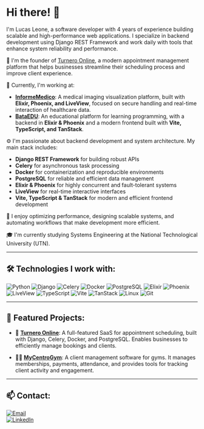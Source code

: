 # Hi there! 👋  

I'm Lucas Leone, a software developer with 4 years of experience building scalable and high-performance web applications. I specialize in backend development using Django REST Framework and work daily with tools that enhance system reliability and performance.

🚀 I'm the founder of [Turnero Online](https://turnero-online.me), a modern appointment management platform that helps businesses streamline their scheduling process and improve client experience.

💼 Currently, I'm working at:
- [**InformeMedico**](https://informemedico.com.ar/): A medical imaging visualization platform, built with **Elixir, Phoenix, and LiveView**, focused on secure handling and real-time interaction of healthcare data.
- [**BataEDU**](https://bataedu.com/): An educational platform for learning programming, with a backend in **Elixir & Phoenix** and a modern frontend built with **Vite, TypeScript, and TanStack**.  

⚙️ I'm passionate about backend development and system architecture. My main stack includes:
- **Django REST Framework** for building robust APIs  
- **Celery** for asynchronous task processing  
- **Docker** for containerization and reproducible environments  
- **PostgreSQL** for reliable and efficient data management  
- **Elixir & Phoenix** for highly concurrent and fault-tolerant systems  
- **LiveView** for real-time interactive interfaces  
- **Vite, TypeScript & TanStack** for modern and efficient frontend development  

🎯 I enjoy optimizing performance, designing scalable systems, and automating workflows that make development more efficient.

🎓 I'm currently studying Systems Engineering at the National Technological University (UTN).

---

## 🛠️ Technologies I work with:
![Python](https://img.shields.io/badge/Python-3776AB?style=flat&logo=python&logoColor=white)
![Django](https://img.shields.io/badge/Django-092E20?style=flat&logo=django&logoColor=white)
![Celery](https://img.shields.io/badge/Celery-37814A?style=flat)
![Docker](https://img.shields.io/badge/Docker-2496ED?style=flat&logo=docker&logoColor=white)
![PostgreSQL](https://img.shields.io/badge/PostgreSQL-336791?style=flat&logo=postgresql&logoColor=white)
![Elixir](https://img.shields.io/badge/Elixir-4B275F?style=flat&logo=elixir&logoColor=white)
![Phoenix](https://img.shields.io/badge/Phoenix-F35421?style=flat&logo=phoenixframework&logoColor=white)
![LiveView](https://img.shields.io/badge/LiveView-000000?style=flat&logo=phoenixframework&logoColor=white)
![TypeScript](https://img.shields.io/badge/TypeScript-3178C6?style=flat&logo=typescript&logoColor=white)
![Vite](https://img.shields.io/badge/Vite-646CFF?style=flat&logo=vite&logoColor=white)
![TanStack](https://img.shields.io/badge/TanStack-FF4154?style=flat&logo=reacttable&logoColor=white)
![Linux](https://img.shields.io/badge/Linux-FCC624?style=flat&logo=linux&logoColor=black)
![Git](https://img.shields.io/badge/Git-F05032?style=flat&logo=git&logoColor=white)

---

## 🌟 Featured Projects:

- 🔧 [**Turnero Online**](https://turnero-online.me): A full-featured SaaS for appointment scheduling, built with Django, Celery, Docker, and PostgreSQL. Enables businesses to efficiently manage bookings and clients.

- 🏋️‍♂️ [**MyCentroGym**](https://mycentrogym.vercel.app/): A client management software for gyms. It manages memberships, payments, attendance, and provides tools for tracking client activity and engagement.

---

## 📫 Contact:
[![Email](https://img.shields.io/badge/lucasagustinleone2003@gmail.com-email_-D14836?style=for-the-badge&logo=gmail&logoColor=white&labelColor=101010)](mailto:lucasagustinleone2003@gmail.com)  
[![LinkedIn](https://img.shields.io/badge/LinkedIn-Lucas_Leone-0077B5?style=for-the-badge&logo=linkedin&logoColor=white&labelColor=101010)](https://www.linkedin.com/in/lucas-leone-6133991a2/)
